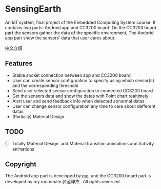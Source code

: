 # SensingEarth
An IoT system, final project of the Embedded Computing System course. It contains two parts: Android app and CC3200 board. On the CC3200 board part the sensors gather the data of the specific environment, The Andorid app part show the sensors' data that user cares about.

[中文介绍](README_CN.md)

## Features

* Stable socket connection between app and CC3200 board
* User can create sensor configuration to specify using which sensor(s) and the corresponding threshold
* Send user selected sensor configuration to connected CC3200 board
* Get the sensors data and show the datas with Point chart realtimely
* Alert user and send feedback info when detected abnormal datas
* User can change sensor configuration any time to care about defferent datas
* (Partially) Material Design

## TODO

* [ ] Totally Material Design: add Material transition animations and Activity animations

## Copyright

The Android app part is developed by [me](https://github.com/eveouo), and the CC3200 board part is developed by my roommate @范坤杰 .  All rights reversed.